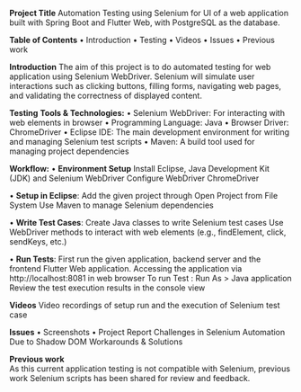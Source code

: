 **Project Title**
Automation Testing using Selenium for UI of a web application built with Spring Boot and Flutter Web, with PostgreSQL as the database.

**Table of Contents**
•	Introduction
•	Testing
•	Videos
•	Issues
•	Previous work

**Introduction**
    The aim of this project is to do automated testing for web application using Selenium WebDriver. 
    Selenium will simulate user interactions such as clicking buttons, filling forms, navigating web pages, and validating the correctness of displayed content.

**Testing**
    **Tools & Technologies:**
•	Selenium WebDriver: For interacting with web elements in browser
•	Programming Language: Java
•	Browser Driver: ChromeDriver
•	Eclipse IDE: The main development environment for writing and managing Selenium test scripts
•	Maven: A build tool used for managing project dependencies

   **Workflow:**
•	**Environment Setup**
    Install Eclipse, Java Development Kit (JDK) and Selenium WebDriver
    Configure WebDriver ChromeDriver

•	**Setup in Eclipse**:
    Add the given project through Open Project from File System
    Use Maven to manage Selenium dependencies

•	**Write Test Cases**:
    Create Java classes to write Selenium test cases
    Use WebDriver methods to interact with web elements (e.g., findElement, click, sendKeys, etc.)

•	**Run Tests**:
    First run the given application, backend server and the frontend Flutter Web application. Accessing the application via http://localhost:8081 in web browser
    To run Test : Run As > Java application
    Review the test execution results in the console view

**Videos**
    Video recordings of setup run and the execution of Selenium test case

**Issues**
•	Screenshots
•	Project Report
    Challenges in Selenium Automation Due to Shadow DOM
    Workarounds & Solutions

**Previous work**    
    As this current application testing is not compatible with Selenium, previous work Selenium scripts has been shared for review and feedback.

